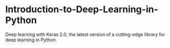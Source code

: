 # Introduction-to-Deep-Learning-in-Python
Deep learning with Keras 2.0, the latest version of a cutting-edge library for deep learning in Python.
